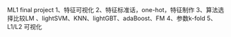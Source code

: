 ML1 final project
1、特征可视化
2、特征标准话，one-hot，特征制作
3、算法选择比较LM 、lightSVM、KNN、lightGBT、adaBoost、FM
4、参数k-fold
5、L1/L2 可视化

